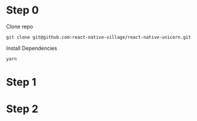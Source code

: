 # Step 0

Clone repo

`git clone git@github.com:react-native-village/react-native-unicorn.git`

Install Dependencies

`yarn`

# Step 1



# Step 2

